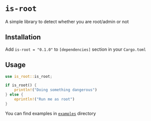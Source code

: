 # `is-root`

A simple library to detect whether you are root/admin or not

## Installation

Add `is-root = "0.1.0"` to `[dependencies]` section in your `Cargo.toml`

## Usage

```rs
use is_root::is_root;

if is_root() {
    println!("Doing something dangerous")
} else {
    eprintln!("Run me as root")
}
```

You can find examples in [`examples`](/-/tree/master/examples) directory
